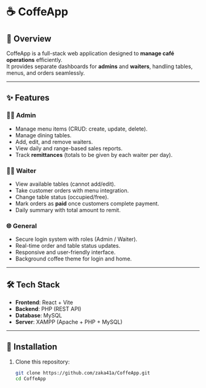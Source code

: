 # ☕ CoffeApp

## 📖 Overview
CoffeApp is a full-stack web application designed to **manage café operations** efficiently.  
It provides separate dashboards for **admins** and **waiters**, handling tables, menus, and orders seamlessly.  

---

## ✨ Features
### 👨‍💼 Admin
- Manage menu items (CRUD: create, update, delete).
- Manage dining tables.
- Add, edit, and remove waiters.
- View daily and range-based sales reports.
- Track **remittances** (totals to be given by each waiter per day).

### 👨‍🍳 Waiter
- View available tables (cannot add/edit).
- Take customer orders with menu integration.
- Change table status (occupied/free).
- Mark orders as **paid** once customers complete payment.
- Daily summary with total amount to remit.

### 🌐 General
- Secure login system with roles (Admin / Waiter).
- Real-time order and table status updates.
- Responsive and user-friendly interface.
- Background coffee theme for login and home.

---

## 🛠️ Tech Stack
- **Frontend**: React + Vite  
- **Backend**: PHP (REST API)  
- **Database**: MySQL  
- **Server**: XAMPP (Apache + PHP + MySQL)  

---

## 🚀 Installation
1. Clone this repository:
   ```bash
   git clone https://github.com/zaka41a/CoffeApp.git
   cd CoffeApp
